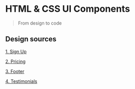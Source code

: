 # HTML & CSS UI Components

> From design to code

## Design sources

[1. Sign Up](https://uidesigndaily.com/posts/figma-sign-up-log-in-authentication-day-1109)

[2. Pricing](https://uidesigndaily.com/posts/sketch-price-cards-pricing-dark-theme-day-1165)

[3. Footer](https://uidesigndaily.com/posts/sketch-footer-ui-design-newsletter-links-day-1195)

[4. Testimonials](https://uidesigndaily.com/posts/sketch-testimonials-tesimonials-card-day-1172)
